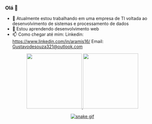 ### Olá 👋



- 🔭 Atualmente estou trabalhando em uma empresa de TI voltada ao desenvolvimento de sistemas e processamento de dados
- 🌱 Estou aprendendo desenvolvimento web
- 📫 Como chegar até mim: Linkedin: https://www.linkedin.com/in/aramis16/ Email: Gustavodesouza321@outlook.com

<div align="center">
  <a href="https://github.com/GustavSouza">
  <img height="180em" src="https://github-readme-stats.vercel.app/api?username=Gustavsouza&show_icons=true&theme=dark&include_all_commits=true&count_private=true"/>
  <img height="180em" src="https://github-readme-stats.vercel.app/api/top-langs/?username=GustavSouza&layout=compact&langs_count=7&theme=dark"/>

  ![snake gif](https://github.com/GustavoSouza/Gustavosouza/blob/output/github-contribution-grid-snake.svg)
  </div>
  
 
  
